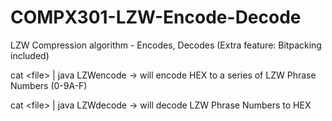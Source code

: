 # COMPX301-LZW-Encode-Decode
LZW Compression algorithm - Encodes, Decodes (Extra feature: Bitpacking included)

cat \<file\> | java LZWencode -> will encode HEX to a series of LZW Phrase Numbers (0-9A-F)

cat \<file\> | java LZWdecode -> will decode LZW Phrase Numbers to HEX
